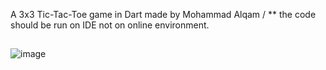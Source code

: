 A 3x3 Tic-Tac-Toe game in Dart made by Mohammad Alqam /
** the code should be run on IDE not on online environment.
##
![image](https://github.com/MohammadAlqam/Tic_Tac_Toe_Dart/assets/88941388/be9fdbd3-1f64-44bb-b66e-dc16e312e9b2)
